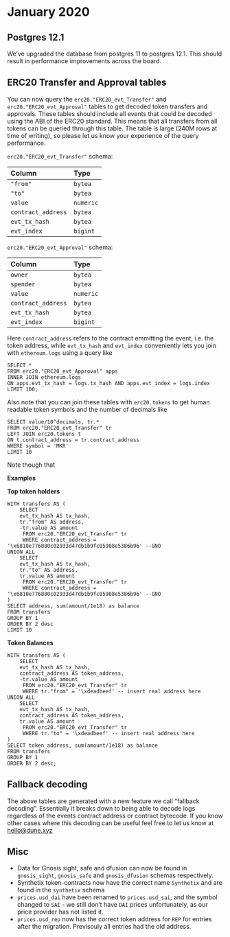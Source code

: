 # January 2020

## Postgres 12.1 <a id="Postgres-121"></a>

We’ve upgraded the database from postgres 11 to postgres 12.1. This should result in performance improvements across the board.

## ERC20 Transfer and Approval tables <a id="ERC20-Transfer-and-Approval-tables"></a>

You can now query the `erc20."ERC20_evt_Transfer"` and `erc20."ERC20_evt_Approval"` tables to get decoded token transfers and approvals. These tables should include all events that could be decoded using the ABI of the ERC20 standard. This means that all transfers from all tokens can be queried through this table. The table is large \(240M rows at time of writing\), so please let us know your experience of the query performance.

`erc20."ERC20_evt_Transfer"` schema:

| Column | Type |
| :--- | :--- |
| `"from"` | `bytea` |
| `"to"` | `bytea` |
| `value` | `numeric` |
| `contract_address` | `bytea` |
| `evt_tx_hash` | `bytea` |
| `evt_index` | `bigint` |

`erc20."ERC20_evt_Approval"` schema:

| Column | Type |
| :--- | :--- |
| `owner` | `bytea` |
| `spender` | `bytea` |
| `value` | `numeric` |
| `contract_address` | `bytea` |
| `evt_tx_hash` | `bytea` |
| `evt_index` | `bigint` |

Here `contract_address` refers to the contract emmitting the event, i.e. the token address, while `evt_tx_hash` and `evt_index` conveniently lets you join with `ethereum.logs` using a query like

```text
SELECT *
FROM erc20."ERC20_evt_Approval" apps
INNER JOIN ethereum.logs 
ON apps.evt_tx_hash = logs.tx_hash AND apps.evt_index = logs.index
LIMIT 100;
```

Also note that you can join these tables with `erc20.tokens` to get human readable token symbols and the number of decimals like

```text
SELECT value/10^decimals, tr.*
FROM erc20."ERC20_evt_Transfer" tr 
LEFT JOIN erc20.tokens t
ON t.contract_address = tr.contract_address
WHERE symbol = 'MKR'
LIMIT 10
```

Note though that

**Examples**

**Top token holders**

```text
WITH transfers AS (
    SELECT
    evt_tx_hash AS tx_hash,
    tr."from" AS address,
    -tr.value AS amount
     FROM erc20."ERC20_evt_Transfer" tr
     WHERE contract_address = '\x6810e776880c02933d47db1b9fc05908e5386b96' --GNO
UNION ALL
    SELECT
    evt_tx_hash AS tx_hash,
    tr."to" AS address,
    tr.value AS amount
     FROM erc20."ERC20_evt_Transfer" tr 
     WHERE contract_address = '\x6810e776880c02933d47db1b9fc05908e5386b96' --GNO
)
SELECT address, sum(amount/1e18) as balance
FROM transfers
GROUP BY 1
ORDER BY 2 desc
LIMIT 10
```

**Token Balances**

```text
WITH transfers AS (
    SELECT
    evt_tx_hash AS tx_hash,
    contract_address AS token_address,
    -tr.value AS amount
     FROM erc20."ERC20_evt_Transfer" tr
     WHERE tr."from" = '\xdeadbeef' -- insert real address here
UNION ALL
    SELECT
    evt_tx_hash AS tx_hash,
    contract_address AS token_address,
    tr.value AS amount
     FROM erc20."ERC20_evt_Transfer" tr 
     WHERE tr."to" = '\xdeadbeef' -- insert real address here
)
SELECT token_address, sum(amount/1e18) as balance
FROM transfers
GROUP BY 1
ORDER BY 2 desc;
```

## Fallback decoding <a id="Fallback-decoding"></a>

The above tables are generated with a new feature we call “fallback decoding”. Essentially it breaks down to being able to decode logs regardless of the events contract address or contract bytecode. If you know other cases where this decoding can be useful feel free to let us know at [hello@dune.xyz](mailto:hello@dune.xyz)

## Misc <a id="Misc1"></a>

* Data for Gnosis sight, safe and dfusion can now be found in `gnosis_sight`, `gnosis_safe` and `gnosis_dfusion` schemas respectively.
* Synthetix token-contracts now have the correct name `Synthetix` and are found in the `synthetix` schema
* `prices.usd_dai` have been renamed to `prices.usd_sai`, and the symbol changed to `SAI` - we still don’t have `DAI` prices unfortunately, as our price provider has not listed it.
* `prices.usd_rep` now has the correct token address for `REP` for entries after the migration. Previsouly all entries had the old address.


